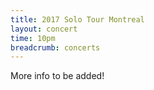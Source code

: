 ```yaml
---
title: 2017 Solo Tour Montreal
layout: concert
time: 10pm
breadcrumb: concerts
---
```

More info to be added!